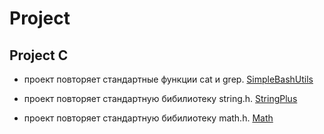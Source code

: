 # Project

## Project C
- проект повторяет стандартные функции cat и  grep.
[SimpleBashUtils](https://github.com/Ta1de/SimpleBashUtils)

- проект повторяет стандартную бибилиотеку string.h.
[StringPlus](https://github.com/Ta1de/StringPlus)

- проект повторяет стандартную бибилиотеку math.h.
[Math](https://github.com/Ta1de/Math)

